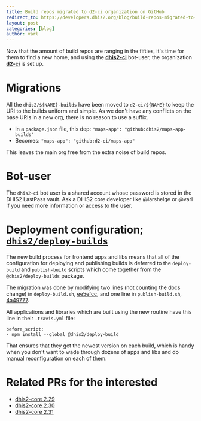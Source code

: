 ```yaml
---
title: Build repos migrated to d2-ci organization on GitHub
redirect_to: https://developers.dhis2.org/blog/build-repos-migrated-to-d2-ci 
layout: post
categories: [blog]
author: varl
---
```


Now that the amount of build repos are ranging in the fifties, it's time
for them to find a new home, and using the
[**dhis2-ci**](https://github.com/dhis2-ci) bot-user, the
organization [**d2-ci**](https://github.com/d2-ci) is set up.

# Migrations

All the `dhis2/${NAME}-builds` have been moved to `d2-ci/${NAME}` to
keep the URI to the builds uniform and simple. As we don't have any
conflicts on the base URIs in a new org, there is no reason to use a
suffix.

- In a `package.json` file, this dep: `"maps-app": "github:dhis2/maps-app-builds"`
- Becomes: `"maps-app": "github:d2-ci/maps-app"`

This leaves the main org free from the extra noise of build repos.

# Bot-user

The `dhis2-ci` bot user is a shared account whose password is stored in
the DHIS2 LastPass vault. Ask a DHIS2 core developer like @larshelge or
@varl if you need more information or access to the user.

# Deployment configuration; [`dhis2/deploy-builds`](https://github.com/dhis2/deploy-build)

The new build process for frontend apps and libs means that all of the
configuration for deploying and publishing builds is deferred to the
`deploy-build` and `publish-build` scripts which come together from the
`@dhis2/deploy-builds` package.

The migration was done by modifying two lines (not counting the docs
change) in `deploy-build.sh`,
[ee5efcc](https://github.com/dhis2/deploy-build/commit/ee5efccec82cc85d55f6d7d6654a69fc991dc618),
and one line in `publish-build.sh`,
[4a49777](https://github.com/dhis2/deploy-build/commit/4a4977755f0a04c099a6b764f4ab40c7159564de).

All applications and libraries which are built using the new routine
have this line in their `.travis.yml` file:

```
before_script:
- npm install --global @dhis2/deploy-build
```

That ensures that they get the newest version on each build, which is
handy when you don't want to wade through dozens of apps and libs and do
manual reconfiguration on each of them.

# Related PRs for the interested

- [dhis2-core 2.29](https://github.com/dhis2/dhis2-core/pull/2476)
- [dhis2-core 2.30](https://github.com/dhis2/dhis2-core/pull/2475)
- [dhis2-core 2.31](https://github.com/dhis2/dhis2-core/pull/2477)
